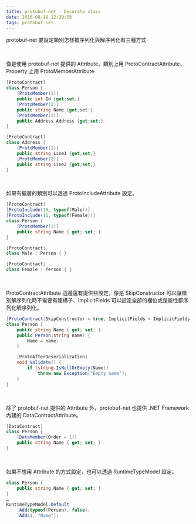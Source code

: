 ```yaml
---
title: protobuf-net - Decorate class
date: 2016-08-18 12:39:58
tags: protobuf-net
---
```


protobuf-net 要設定類別怎樣被序列化與解序列化有三種方式‧  

<!-- More -->

<br/>

像是使用 protobuf-net 提供的 Attribute，類別上用 ProtoContractAttribute、Property 上用 ProtoMemberAttribute‧  

```c#
[ProtoContract] 
class Person { 
    [ProtoMember(1)] 
    public int Id {get;set;}
    [ProtoMember(2)] 
    public string Name {get;set:} 
    [ProtoMember(3)] 
    public Address Address {get;set;} 
} 

[ProtoContract] 
class Address { 
    [ProtoMember(1)] 
    public string Line1 {get;set;} 
    [ProtoMember(2)] 
    public string Line2 {get;set;} 
}
```

<br/>


如果有繼層的類別可以透過 ProtoIncludeAttribute 設定。  

```c#
[ProtoContract] 
[ProtoInclude(10, typeof(Male))] 
[ProtoInclude(11, typeof(Female))] 
class Person { 
    [ProtoMember(1)] 
    public string Name { get; set; }
} 

[ProtoContract] 
class Male : Person { } 

[ProtoContract] 
class Female : Person { }
```

<br/>


ProtoContractAttribute 這邊還有提供些設定，像是 SkipConstructor 可以讓類別解序列化時不需要有建構子、ImplicitFields 可以設定全部的欄位或是屬性都序列化解序列化。  

```c#
[ProtoContract(SkipConstructor = true, ImplicitFields = ImplicitFields.AllFields)] 
class Person { 
    public string Name { get; set; } 
    public Person(string name) { 
        Name = name; 
    } 

    [ProtoAfterDeserialization] 
    void Validate() {
        if (string.IsNullOrEmpty(Name)) 
            throw new Exception("Empty name"); 
    } 
}
```

<br/>


除了 protobuf-net 提供的 Attribute 外，protobuf-net 也提供 .NET Framework 內建的 DataContractAttribute。  

```c#
[DataContract] 
class Person { 
    [DataMember(Order = 1)] 
    public string Name { get; set; } 
}
```

<br/>


如果不想用 Attribute 的方式設定，也可以透過 RuntimeTypeModel 設定。  

```c#
class Person { 
    public string Name { get; set; } 
} 
…
RuntimeTypeModel.Default
    .Add(typeof(Person), false); 
    .Add(1, "Name");
```